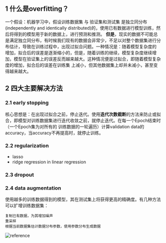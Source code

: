 ## 1 什么是overfitting？
一个假设：机器学习中，假设训练数据集 与 验证集和测试集 是独立同分布(independently and identically distributed)的，使用已有数据进行模型训练，然后将得到的模型用于新的数据上，进行预测和推测。
**但是**，现实的数据不可能总是满足独立同分布，有时候我们现有的数据会非常少，不足以对整个数据集进行分布估计，导致在训练过程中，出现过拟合问题。一种情况是：随着模型复杂度的
增加，拟合后的误差是逐渐缩小的，但是，随着训练的继续，模型复杂度继续增加，模型在验证集上的误差反而越来越大。这种情况便是过拟合，即随着模型复杂度的增加，拟合后的误差在训练集
上减小，但其他数据集上却并未减小，甚至变得越来越大。
## 2 四大主要解决方法
### 2.1 early stopping
核心思想是：在出现过拟合之前，停止迭代。使用**迭代次数截断**的方法来防止或拟合，即模型对训练数据集进行迭代收敛之前，就停止迭代。在每一个Epoch结束时（一个Epoch集为对所有的
训练数据的一轮遍历）计算validation data的accuracy，当accuracy不再提高时，就停止训练。
### 2.2 regularization
+ lasso
+ ridge regression in linear regression
### 2.3 dropout
### 2.4 data augmentation
使用越多的训练数据得到的模型，其在测试集上将获得更高的精确度。有几种方法可以扩增训练数据集：
```
复制已有数据，为其增加噪声
重采样
根据当前数据集估计数据分布参数，使用参数分布生成数据
```


![reference](https://blog.csdn.net/heyongluoyao8/article/details/49429629)
